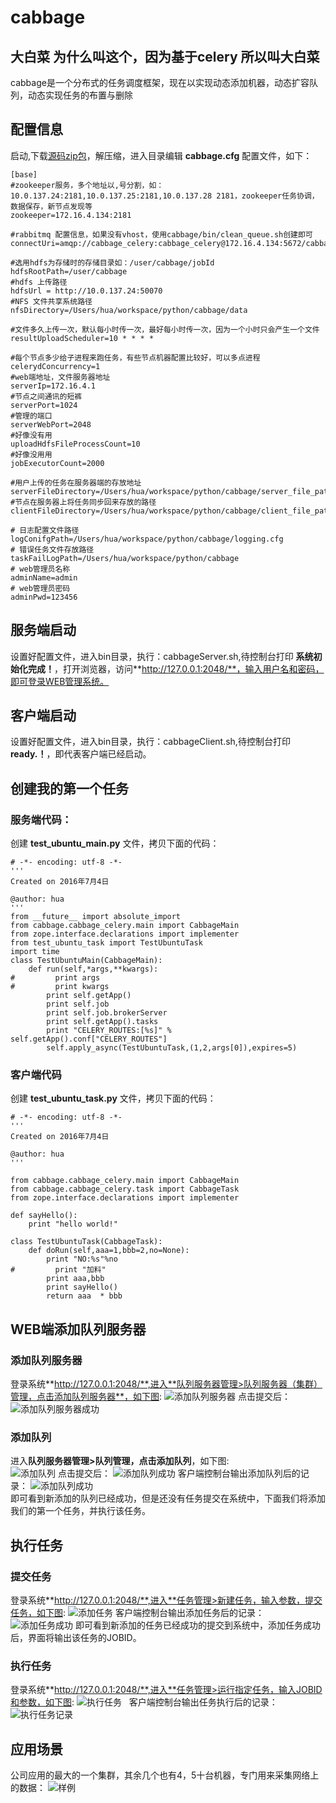 # cabbage   
## 大白菜 为什么叫这个，因为基于celery 所以叫大白菜   

cabbage是一个分布式的任务调度框架，现在以实现动态添加机器，动态扩容队列，动态实现任务的布置与删除

## 配置信息  
启动,下载[源码zip包](https://github.com/alonelaval/cabbage/archive/master.zip)，解压缩，进入目录编辑 **cabbage.cfg** 配置文件，如下：

```
[base]
#zookeeper服务，多个地址以,号分割，如：10.0.137.24:2181,10.0.137.25:2181,10.0.137.28 2181，zookeeper任务协调，数据保存，新节点发现等
zookeeper=172.16.4.134:2181 

#rabbitmq 配置信息，如果没有vhost，使用cabbage/bin/clean_queue.sh创建即可
connectUri=amqp://cabbage_celery:cabbage_celery@172.16.4.134:5672/cabbage_vhost 

#选用hdfs为存储时的存储目录如：/user/cabbage/jobId
hdfsRootPath=/user/cabbage  
#hdfs 上传路径
hdfsUrl = http://10.0.137.24:50070
#NFS 文件共享系统路径
nfsDirectory=/Users/hua/workspace/python/cabbage/data

#文件多久上传一次，默认每小时传一次，最好每小时传一次，因为一个小时只会产生一个文件
resultUploadScheduler=10 * * * *

#每个节点多少给子进程来跑任务，有些节点机器配置比较好，可以多点进程
celerydConcurrency=1
#web端地址，文件服务器地址
serverIp=172.16.4.1
#节点之间通讯的短裤
serverPort=1024
#管理的端口
serverWebPort=2048
#好像没有用
uploadHdfsFileProcessCount=10
#好像没用用
jobExecutorCount=2000 

#用户上传的任务在服务器端的存放地址
serverFileDirectory=/Users/hua/workspace/python/cabbage/server_file_path
#节点在服务器上将任务同步回来存放的路径
clientFileDirectory=/Users/hua/workspace/python/cabbage/client_file_path

# 日志配置文件路径
logConifgPath=/Users/hua/workspace/python/cabbage/logging.cfg
# 错误任务文件存放路径
taskFailLogPath=/Users/hua/workspace/python/cabbage
# web管理员名称
adminName=admin
# web管理员密码
adminPwd=123456
```
## 服务端启动   
设置好配置文件，进入bin目录，执行：cabbageServer.sh,待控制台打印 **系统初始化完成！**，打开浏览器，访问**http://127.0.0.1:2048/**，输入用户名和密码，即可登录WEB管理系统。
## 客户端启动   
设置好配置文件，进入bin目录，执行：cabbageClient.sh,待控制台打印 **ready.！**，即代表客户端已经启动。   

## 创建我的第一个任务   
### 服务端代码：   
创建 **test\_ubuntu\_main.py** 文件，拷贝下面的代码：

	# -*- encoding: utf-8 -*-
	'''
	Created on 2016年7月4日
	
	@author: hua
	'''
	from __future__ import absolute_import
	from cabbage.cabbage_celery.main import CabbageMain
	from zope.interface.declarations import implementer
	from test_ubuntu_task import TestUbuntuTask
	import time
	class TestUbuntuMain(CabbageMain):
	    def run(self,*args,**kwargs):
	#         print args
	#         print kwargs
	        print self.getApp()
	        print self.job
	        print self.job.brokerServer
	        print self.getApp().tasks
	        print "CELERY_ROUTES:[%s]" % self.getApp().conf["CELERY_ROUTES"] 
	        self.apply_async(TestUbuntuTask,(1,2,args[0]),expires=5)



### 客户端代码   
创建 **test\_ubuntu\_task.py** 文件，拷贝下面的代码：  

	# -*- encoding: utf-8 -*-
	'''
	Created on 2016年7月4日
	
	@author: hua
	'''
	
	from cabbage.cabbage_celery.main import CabbageMain
	from cabbage.cabbage_celery.task import CabbageTask
	from zope.interface.declarations import implementer
	
	def sayHello():
	    print "hello world!"
	
	class TestUbuntuTask(CabbageTask):
	    def doRun(self,aaa=1,bbb=2,no=None):
	        print "NO:%s"%no
	#         print "加料"
	        print aaa,bbb
	        print sayHello()
	        return aaa  * bbb
   
 
## WEB端添加队列服务器   
### 添加队列服务器   
登录系统**http://127.0.0.1:2048/**,进入**队列服务器管理>队列服务器（集群）管理，点击添加队列服务器**，如下图:
![添加队列服务器](https://raw.githubusercontent.com/alonelaval/cabbage/master/img/addQueueServer.png)
点击提交后：
![添加队列服务器成功](https://raw.githubusercontent.com/alonelaval/cabbage/master/img/addQueueServerSuccess.png)
### 添加队列  
进入**队列服务器管理>队列管理，点击添加队列**，如下图:   
![添加队列](https://raw.githubusercontent.com/alonelaval/cabbage/master/img/addQueue.png)
点击提交后：
![添加队列成功](https://raw.githubusercontent.com/alonelaval/cabbage/master/img/addQueueSuccess.png)
客户端控制台输出添加队列后的记录：
![添加队列成功](https://raw.githubusercontent.com/alonelaval/cabbage/master/img/console_queue.png)   
即可看到新添加的队列已经成功，但是还没有任务提交在系统中，下面我们将添加我们的第一个任务，并执行该任务。   
## 执行任务  
### 提交任务   
登录系统**http://127.0.0.1:2048/**,进入**任务管理>新建任务，输入参数，提交任务，如下图:
![添加任务](https://raw.githubusercontent.com/alonelaval/cabbage/master/img/addJob.png)
客户端控制台输出添加任务后的记录：
![添加任务成功](https://github.com/alonelaval/cabbage/blob/master/img/console_job.png?raw=true)
即可看到新添加的任务已经成功的提交到系统中，添加任务成功后，界面将输出该任务的JOBID。
### 执行任务   
登录系统**http://127.0.0.1:2048/**,进入**任务管理>运行指定任务，输入JOBID和参数，如下图:
![执行任务](https://github.com/alonelaval/cabbage/blob/master/img/exec_job.png?raw=true)  
客户端控制台输出任务执行后的记录：  
![执行任务记录](https://github.com/alonelaval/cabbage/blob/master/img/console_exec_job.png?raw=true)  
## 应用场景
公司应用的最大的一个集群，其余几个也有4，5十台机器，专门用来采集网络上的数据：
![样例](https://github.com/alonelaval/cabbage/blob/master/img/cluster.png?raw=true) 


















